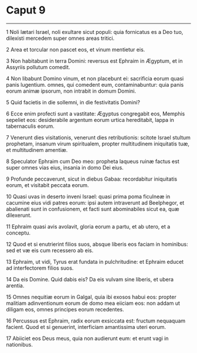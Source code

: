 # Caput 9

***

1 Noli lætari Israel, noli exultare sicut populi: quia fornicatus es a Deo tuo, dilexisti mercedem super omnes areas tritici.

2 Area et torcular non pascet eos, et vinum mentietur eis.

3 Non habitabunt in terra Domini: reversus est Ephraim in Ægyptum, et in Assyriis pollutum comedit.

4 Non libabunt Domino vinum, et non placebunt ei: sacrificia eorum quasi panis lugentium. omnes, qui comedent eum, contaminabuntur: quia panis eorum animæ ipsorum, non intrabit in domum Domini.

5 Quid facietis in die sollemni, in die festivitatis Domini?

6 Ecce enim profecti sunt a vastitate: Ægyptus congregabit eos, Memphis sepeliet eos: desiderabile argentum eorum urtica hereditabit, lappa in tabernaculis eorum.

7 Venerunt dies visitationis, venerunt dies retributionis: scitote Israel stultum prophetam, insanum virum spiritualem, propter multitudinem iniquitatis tuæ, et multitudinem amentiæ.

8 Speculator Ephraim cum Deo meo: propheta laqueus ruinæ factus est super omnes vias eius, insania in domo Dei eius.

9 Profunde peccaverunt, sicut in diebus Gabaa: recordabitur iniquitatis eorum, et visitabit peccata eorum.

10 Quasi uvas in deserto inveni Israel: quasi prima poma ficulneæ in cacumine eius vidi patres eorum: ipsi autem intraverunt ad Beelphegor, et abalienati sunt in confusionem, et facti sunt abominabiles sicut ea, quæ dilexerunt.

11 Ephraim quasi avis avolavit, gloria eorum a partu, et ab utero, et a conceptu.

12 Quod et si enutrierint filios suos, absque liberis eos faciam in hominibus: sed et væ eis cum recessero ab eis.

13 Ephraim, ut vidi, Tyrus erat fundata in pulchritudine: et Ephraim educet ad interfectorem filios suos.

14 Da eis Domine. Quid dabis eis? Da eis vulvam sine liberis, et ubera arentia.

15 Omnes nequitiæ eorum in Galgal, quia ibi exosos habui eos: propter malitiam adinventionum eorum de domo mea eiiciam eos: non addam ut diligam eos, omnes principes eorum recedentes.

16 Percussus est Ephraim, radix eorum exsiccata est: fructum nequaquam facient. Quod et si genuerint, interficiam amantissima uteri eorum.

17 Abiiciet eos Deus meus, quia non audierunt eum: et erunt vagi in nationibus.

